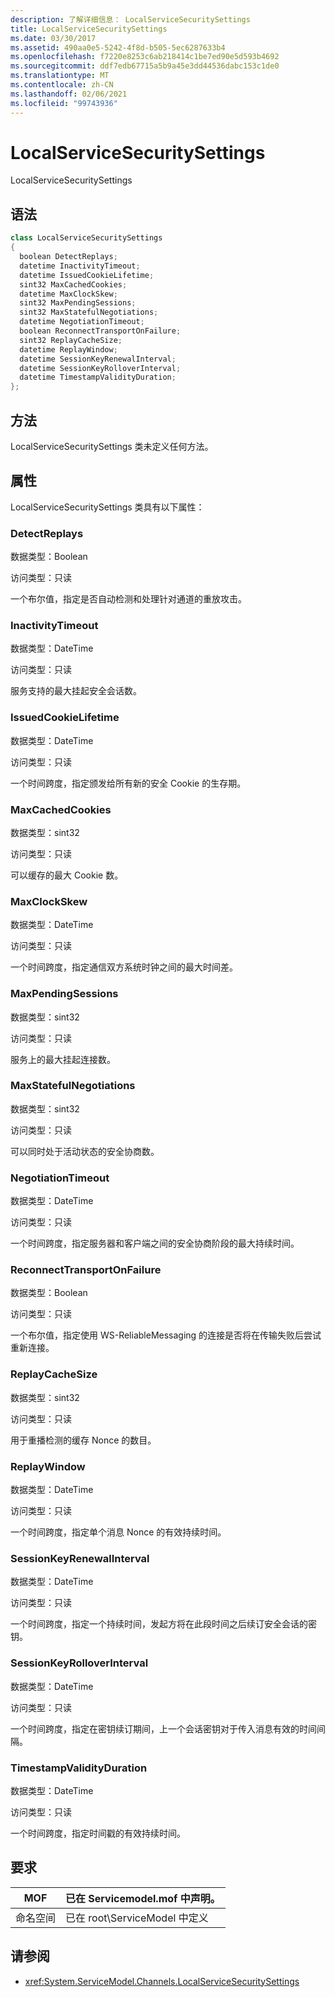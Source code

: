 ```yaml
---
description: 了解详细信息： LocalServiceSecuritySettings
title: LocalServiceSecuritySettings
ms.date: 03/30/2017
ms.assetid: 490aa0e5-5242-4f8d-b505-5ec6287633b4
ms.openlocfilehash: f7220e8253c6ab218414c1be7ed90e5d593b4692
ms.sourcegitcommit: ddf7edb67715a5b9a45e3dd44536dabc153c1de0
ms.translationtype: MT
ms.contentlocale: zh-CN
ms.lasthandoff: 02/06/2021
ms.locfileid: "99743936"
---
```

# <a name="localservicesecuritysettings"></a>LocalServiceSecuritySettings

LocalServiceSecuritySettings  
  
## <a name="syntax"></a>语法  
  
```csharp
class LocalServiceSecuritySettings  
{  
  boolean DetectReplays;  
  datetime InactivityTimeout;  
  datetime IssuedCookieLifetime;  
  sint32 MaxCachedCookies;  
  datetime MaxClockSkew;  
  sint32 MaxPendingSessions;  
  sint32 MaxStatefulNegotiations;  
  datetime NegotiationTimeout;  
  boolean ReconnectTransportOnFailure;  
  sint32 ReplayCacheSize;  
  datetime ReplayWindow;  
  datetime SessionKeyRenewalInterval;  
  datetime SessionKeyRolloverInterval;  
  datetime TimestampValidityDuration;  
};  
```  
  
## <a name="methods"></a>方法  

 LocalServiceSecuritySettings 类未定义任何方法。  
  
## <a name="properties"></a>属性  

 LocalServiceSecuritySettings 类具有以下属性：  
  
### <a name="detectreplays"></a>DetectReplays  

 数据类型：Boolean  
  
 访问类型：只读  
  
 一个布尔值，指定是否自动检测和处理针对通道的重放攻击。  
  
### <a name="inactivitytimeout"></a>InactivityTimeout  

 数据类型：DateTime  
  
 访问类型：只读  
  
 服务支持的最大挂起安全会话数。  
  
### <a name="issuedcookielifetime"></a>IssuedCookieLifetime  

 数据类型：DateTime  
  
 访问类型：只读  
  
 一个时间跨度，指定颁发给所有新的安全 Cookie 的生存期。  
  
### <a name="maxcachedcookies"></a>MaxCachedCookies  

 数据类型：sint32  
  
 访问类型：只读  
  
 可以缓存的最大 Cookie 数。  
  
### <a name="maxclockskew"></a>MaxClockSkew  

 数据类型：DateTime  
  
 访问类型：只读  
  
 一个时间跨度，指定通信双方系统时钟之间的最大时间差。  
  
### <a name="maxpendingsessions"></a>MaxPendingSessions  

 数据类型：sint32  
  
 访问类型：只读  
  
 服务上的最大挂起连接数。  
  
### <a name="maxstatefulnegotiations"></a>MaxStatefulNegotiations  

 数据类型：sint32  
  
 访问类型：只读  
  
 可以同时处于活动状态的安全协商数。  
  
### <a name="negotiationtimeout"></a>NegotiationTimeout  

 数据类型：DateTime  
  
 访问类型：只读  
  
 一个时间跨度，指定服务器和客户端之间的安全协商阶段的最大持续时间。  
  
### <a name="reconnecttransportonfailure"></a>ReconnectTransportOnFailure  

 数据类型：Boolean  
  
 访问类型：只读  
  
 一个布尔值，指定使用 WS-ReliableMessaging 的连接是否将在传输失败后尝试重新连接。  
  
### <a name="replaycachesize"></a>ReplayCacheSize  

 数据类型：sint32  
  
 访问类型：只读  
  
 用于重播检测的缓存 Nonce 的数目。  
  
### <a name="replaywindow"></a>ReplayWindow  

 数据类型：DateTime  
  
 访问类型：只读  
  
 一个时间跨度，指定单个消息 Nonce 的有效持续时间。  
  
### <a name="sessionkeyrenewalinterval"></a>SessionKeyRenewalInterval  

 数据类型：DateTime  
  
 访问类型：只读  
  
 一个时间跨度，指定一个持续时间，发起方将在此段时间之后续订安全会话的密钥。  
  
### <a name="sessionkeyrolloverinterval"></a>SessionKeyRolloverInterval  

 数据类型：DateTime  
  
 访问类型：只读  
  
 一个时间跨度，指定在密钥续订期间，上一个会话密钥对于传入消息有效的时间间隔。  
  
### <a name="timestampvalidityduration"></a>TimestampValidityDuration  

 数据类型：DateTime  
  
 访问类型：只读  
  
 一个时间跨度，指定时间戳的有效持续时间。  
  
## <a name="requirements"></a>要求  
  
|MOF|已在 Servicemodel.mof 中声明。|  
|---------|-----------------------------------|  
|命名空间|已在 root\ServiceModel 中定义|  
  
## <a name="see-also"></a>请参阅

- <xref:System.ServiceModel.Channels.LocalServiceSecuritySettings>
